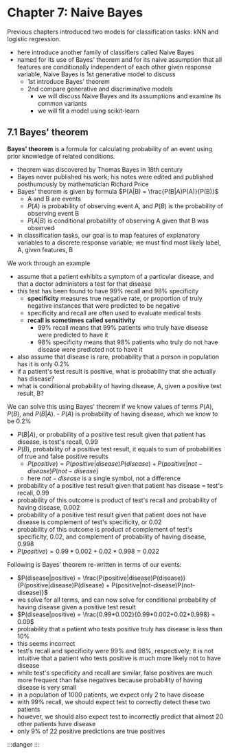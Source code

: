 # Chapter 7: Naive Bayes


Previous chapters introduced two models for classification tasks: kNN and logistic regression.
- here introduce another family of classifiers called Naive Bayes
- named for its use of Bayes' theorem and for its naive assumption that all features are conditionally independent of each other given response variable, Naive Bayes is 1st generative model to discuss
	- 1st introduce Bayes' theorem
	- 2nd compare generative and discriminative models
		- we will discuss Naive Bayes and its assumptions and examine its common variants
		- we will fit a model using scikit-learn


## 7.1 Bayes' theorem

**Bayes' theorem** is a formula for calculating probability of an event using prior
knowledge of related conditions.
- theorem was discovered by Thomas Bayes in 18th century
- Bayes never published his work; his notes were edited and published posthumously by mathematician Richard Price
- Bayes' theorem is given by formula $P(A|B) = \frac{P(B|A)P(A)}{P(B)}$ 
	- A and B are events
	- $P(A)$ is probability of observing event A, and $P(B)$ is the probability of observing event B
	- $P(A|B)$ is conditional probability of observing A given that B was observed
- in classification tasks, our goal is to map features of explanatory variables to a discrete response variable; we must find most likely label, A, given features, B

We work through an example
- assume that a patient exhibits a symptom of a particular disease, and that a doctor administers a test for that disease
- this test has been found to have 99% recall and 98% specificity
	- **specificity** measures true negative rate, or proportion of truly negative instances that were predicted to be negative 
	- specificity and recall are often used to evaluate medical tests
	- **recall is sometimes called sensitivity**
		- 99% recall means that 99% patients who truly have disease were predicted to have it
		- 98% specificity means that 98% patients who truly do not have disease were predicted not to have it
- also assume that disease is rare, probability that a person in population has it is only 0.2%
- if a patient's test result is positive, what is probability that she actually has disease?
- what is conditional probability of having disease, A, given a positive test result, B?

We can solve this using Bayes' theorem if we know values of terms $P(A)$, $P(B)$, and $P(B|A)$. - $P(A)$ is probability of having disease, which we know to be 0.2%
- $P(B|A)$, or probability of a positive test result given that patient has disease, is test's recall, 0.99
- $P(B)$, probability of a positive test result, it equals to sum of probabilities of true and false positive results
	- $P(positive) = P(positive|disease)P(disease) + P(positive|not-disease)P(not-disease)$
	- here $not-disease$ is a single symbol, not a difference
- probability of a positive test result given that patient has disease = test's recall, 0.99
- probability of this outcome is product of test's recall and probability of having disease, 0.002
- probability of a positive test result given that patient does not have disease is complement of test's specificity, or 0.02
- probability of this outcome is product of complement of test's specificity, 0.02, and complement of probability of having disease, 0.998
- $P(positive) = 0.99*0.002 + 0.02*0.998 = 0.022$

Following is Bayes' theorem re-written in terms of our events:
- $P(disease|positive) = \frac{P(positive|disease)P(disease)}{P(positive|disease)P(disease) + P(positive|not-disease)P(not-disease)}$
- we solve for all terms, and can now solve for conditional probability of
having disease given a positive test result
- $P(disease|positive) = \frac{0.99*0.002}{0.99*0.002+0.02*0.998} = 0.09$
- probability that a patient who tests positive truly has disease is less than 10%
- this seems incorrect
- test's recall and specificity were 99% and 98%, respectively; it is not intuitive that a patient who tests positive is much more likely not to have disease
- while test's specificity and recall are similar, false positives are much more frequent than false negatives because probability of having disease is very small
- in a population of 1000 patients, we expect only 2 to have disease
- with 99% recall, we should expect test to correctly detect these two patients
- however, we should also expect test to incorrectly predict that almost 20 other patients have disease
- only 9% of 22 positive predictions are true positives






:::danger
:::
